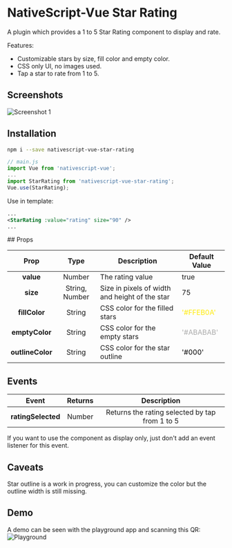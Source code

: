 # NativeScript-Vue Star Rating

A plugin which provides a 1 to 5 Star Rating component to display and rate.

Features:

* Customizable stars by size, fill color and empty color.
* CSS only UI, no images used.
* Tap a star to rate from 1 to 5.

## Screenshots

![Screenshot 1](https://raw.githubusercontent.com/panietoar/nativescript-vue-star-rating/master/docs/screenshot-1.png)

## Installation

```bash
npm i --save nativescript-vue-star-rating
```

```js
// main.js
import Vue from 'nativescript-vue';
...
import StarRating from 'nativescript-vue-star-rating';
Vue.use(StarRating);
```

Use in template:

```xml
...
<StarRating :value="rating" size="90" />
...
```

## Props

| Prop             | Type            | Description                                        | Default Value  |
|:----------------:|:---------------:| -------------------------------------------------- | -------------- |
| **value**        | Number          | The rating value  | true                           |  1             |
| **size**         | String, Number  | Size in pixels of width and height of the star     | 75             |
| **fillColor**    | String          | CSS color for the filled stars                     | <span style="color:#FFEB0A">'#FFEB0A'</span>      |
| **emptyColor**   | String          | CSS color for the empty stars                      | <span style="color:#ABABAB">'#ABABAB'</span>      |
| **outlineColor** | String          | CSS color for the star outline                     | <span style="color:#000">'#000'</span>            |

## Events

| Event              | Returns | Description                                    |
|:------------------:|:-------:|:----------------------------------------------:|
| **ratingSelected** | Number  | Returns the rating selected by tap from 1 to 5 |

If you want to use the component as display only, just don't add an event listener for this event.

## Caveats
Star outline is a work in progress, you can customize the color but the outline width is still missing.

## Demo
A demo can be seen with the playground app and scanning this QR:
![Playground](https://raw.githubusercontent.com/panietoar/nativescript-vue-star-rating/master/docs/playground.png)